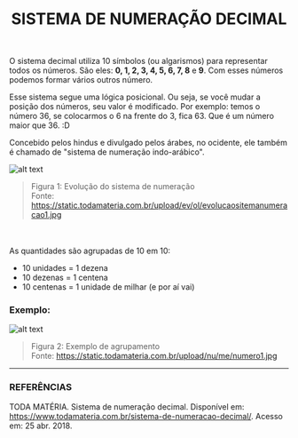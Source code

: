 <h1 align = "center"> SISTEMA DE NUMERAÇÃO DECIMAL </h1>

<br>

O sistema decimal utiliza 10 símbolos (ou algarismos) para representar todos os números. São eles: **0, 1, 2, 3, 4, 5, 6, 7, 8** e **9**. Com esses números podemos formar vários outros número.

Esse sistema segue uma lógica posicional. Ou seja, se você mudar a posição dos números, seu valor é modificado. Por exemplo: temos o número 36, se colocarmos o 6 na frente do 3, fica 63. Que é um número maior que 36. :D

Concebido pelos hindus e divulgado pelos árabes, no ocidente, ele também é chamado de "sistema de numeração indo-arábico".

![alt text](https://static.todamateria.com.br/upload/ev/ol/evolucaositemanumeracao1.jpg "Evolução do sistema de numeração")

> Figura 1: Evolução do sistema de numeração <br>
> Fonte: https://static.todamateria.com.br/upload/ev/ol/evolucaositemanumeracao1.jpg

<br><br>
As quantidades são agrupadas de 10 em 10:

- 10 unidades = 1 dezena
- 10 dezenas = 1 centena
- 10 centenas = 1 unidade de milhar (e por aí vai)

### Exemplo:

![alt text](https://static.todamateria.com.br/upload/nu/me/numero1.jpg)

> Figura 2: Exemplo de agrupamento <br>
> Fonte: https://static.todamateria.com.br/upload/nu/me/numero1.jpg

___

### REFERÊNCIAS

TODA MATÉRIA. Sistema de numeração decimal. Disponível em: <https://www.todamateria.com.br/sistema-de-numeracao-decimal/>. Acesso em: 25 abr. 2018.
